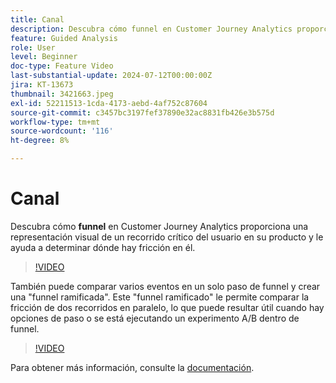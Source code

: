```yaml
---
title: Canal
description: Descubra cómo funnel en Customer Journey Analytics proporciona una representación visual de un recorrido de usuario crítico en su producto y le ayuda a determinar dónde hay fricción en él.
feature: Guided Analysis
role: User
level: Beginner
doc-type: Feature Video
last-substantial-update: 2024-07-12T00:00:00Z
jira: KT-13673
thumbnail: 3421663.jpeg
exl-id: 52211513-1cda-4173-aebd-4af752c87604
source-git-commit: c3457bc3197fef37890e32ac8831fb426e3b575d
workflow-type: tm+mt
source-wordcount: '116'
ht-degree: 8%

---
```


# Canal

Descubra cómo **funnel** en Customer Journey Analytics proporciona una representación visual de un recorrido crítico del usuario en su producto y le ayuda a determinar dónde hay fricción en él.

>[!VIDEO](https://video.tv.adobe.com/v/3431275/?learn=on&captions=spa)

También puede comparar varios eventos en un solo paso de funnel y crear una &quot;funnel ramificada&quot;. Este &quot;funnel ramificado&quot; le permite comparar la fricción de dos recorridos en paralelo, lo que puede resultar útil cuando hay opciones de paso o se está ejecutando un experimento A/B dentro de funnel.

>[!VIDEO](https://video.tv.adobe.com/v/3445802/?learn=on&captions=spa)

Para obtener más información, consulte la [documentación](https://experienceleague.adobe.com/es/docs/analytics-platform/using/guided-analysis/funnel/friction).
